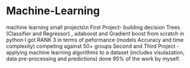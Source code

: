 # Machine-Learning
machine learning small projects\n
First Project- building decision Trees (Classifier and Regressor) 
              , adaboost and Gradient boost from scratch in python 
              I got RANK 3 in terms of peformance (models Accuracy and time complexity)
              competing against 50+ groups
Second and Third Project - applying machine learning algorithms to a dataset 
                          (includes visulazation, data pre-processing and
                          predictions)
done 95% of the work by myself.
